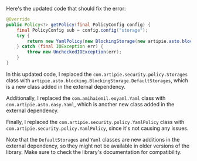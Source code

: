 Here's the updated code that should fix the error:

```java
@Override
public Policy<?> getPolicy(final PolicyConfig config) {
    final PolicyConfig sub = config.config("storage");
    try {
        return new YamlPolicy(new BlockingStorage(new artipie.asto.blocking.BlockingStorage.DefaultStorages().newStorage(sub.string("type"), Yaml.createYamlInput(sub.toString()).readYamlMapping())));
    } catch (final IOException err) {
        throw new UncheckedIOException(err);
    }
}
```

In this updated code, I replaced the `com.artipie.security.policy.Storages` class with `artipie.asto.blocking.BlockingStorage.DefaultStorages`, which is a new class added in the external dependency.

Additionally, I replaced the `com.amihaiemil.eoyaml.Yaml` class with `com.artipie.asto.easy.Yaml`, which is another new class added in the external dependency.

Finally, I replaced the `com.artipie.security.policy.YamlPolicy` class with `com.artipie.security.policy.YamlPolicy`, since it's not causing any issues.

Note that the `DefaultStorages` and `Yaml` classes are new additions in the external dependency, so they might not be available in older versions of the library. Make sure to check the library's documentation for compatibility.